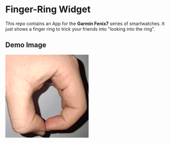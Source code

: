# Finger-Ring Widget

This repo contains an App for the **Garmin Fenix7** series of smartwatches.
It just shows a finger ring to trick your friends into "looking into the ring".

## Demo Image

![demo picture](/pictures/demo.png)